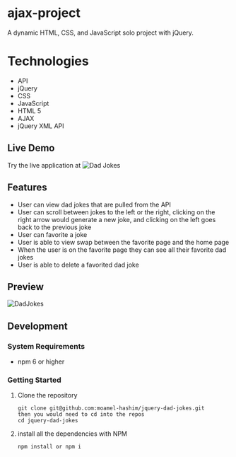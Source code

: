 # ajax-project

A dynamic HTML, CSS, and JavaScript solo project with jQuery.

<h1>Technologies</h1>
<ul>
  <li>API</li>
  <li>jQuery</li>
  <li>CSS</li>
  <li>JavaScript</li>
  <li>HTML 5</li>
  <li>AJAX</li>
  <li>jQuery XML API</li>
</ul>

## Live Demo
Try the live application at ![Dad Jokes](https://moamel-hashim.github.io/jquery-dad-jokes/)

## Features 
- User can view dad jokes that are pulled from the API
- User can scroll between jokes to the left or the right, clicking on the right arrow would generate a new joke, and clicking on the left goes back to the previous joke
- User can favorite a joke
- User is able to view swap between the favorite page and the home page
- When the user is on the favorite page they can see all their favorite dad jokes
- User is able to delete a favorited dad joke

## Preview
![DadJokes](https://github.com/moamel-hashim/jquery-dad-jokes/assets/90476994/9eb4dda3-2ad6-45ee-ac9e-8b3ccf03cfac)

## Development
### System Requirements
- npm 6 or higher

### Getting Started

1. Clone the repository
   ```shell
   git clone git@github.com:moamel-hashim/jquery-dad-jokes.git
   then you would need to cd into the repos
   cd jquery-dad-jokes
   ```
   
2. install all the dependencies with NPM
   ```shell
   npm install or npm i
   ```
   
